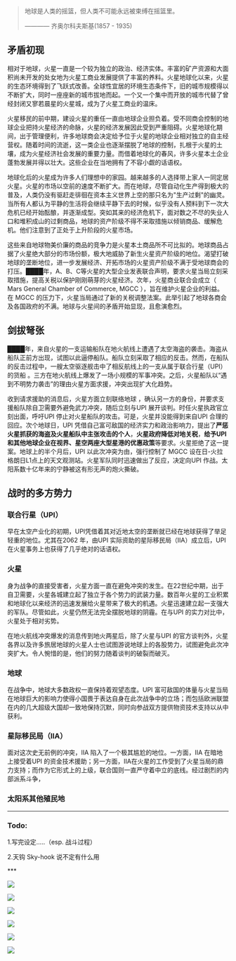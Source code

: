 > 地球是人类的摇篮，但人类不可能永远被束缚在摇篮里。
>
> ———— 齐奥尔科夫斯基(1857 - 1935)

## 矛盾初现

相对于地球，火星一直是一个较为独立的政治、经济实体。丰富的矿产资源和大面积尚未开发的处女地为火星工商业发展提供了丰富的养料。火星地球化以来，火星的生态环境得到了飞跃式改善。全球性宜居的环境生态条件下，旧的城市规模得以不断扩大，同时一座座新的城市拔地而起。一个又一个集中而开放的城市代替了曾经封闭又寥若晨星的火星城，成为了火星工商业的温床。

火星移民的前中期，建设火星的重任一直由地球企业担负着。受不同商会控制的地球企业把持火星经济的命脉，火星的经济发展因此受到严重阻碍。火星地球化期间，出于管理便利，许多地球商会决定给予位于火星的地球企业相对独立的自主经营权。随着时间的流逝，这一类企业也逐渐摆脱了地球的控制，扎根于火星的土壤，成为火星经济社会发展的重要力量。而借着地球化的春风，许多火星本土企业蓬勃发展并得以壮大。这些企业在当地拥有了不容小觑的话语权。

地球化后的火星成为许多人们理想中的家园。越来越多的人选择带上家人一同定居火星。火星的市场以空前的速度不断扩大。而在地球，尽管自动化生产得到极大的普及，人类仍没有驱赶走徘徊在资本主义世界上空的那只名为"生产过剩"的幽灵。当所有人都认为平静的生活将会继续平静下去的时候，似乎没有人预料到下一次大危机已经开始酝酿，并逐渐成型。突如其来的经济危机下，面对数之不尽的失业人口和堆积成山的过剩商品，地球的资产阶级不得不采取措施以倾销商品、缓解危机。他们注意到了正处于上升阶段的火星市场。

这些来自地球物美价廉的商品的竞争力是火星本土商品所不可比拟的。地球商品占据了火星绝大部分的市场份额，极大地威胁了新生火星资产阶级的地位。渴望打破地球的垄断地位，进一步发展经济、开拓市场的火星资产阶级不满于受地球商会的打压。████年，A、B、C等火星的大型企业发表联合声明，要求火星当局立刻采取措施，提高关税以保护刚刚萌芽的火星经济。次年，火星商业联合会成立（ Mars General Chamber of Commerce, MGCC ），旨在维护火星企业的利益。在 MGCC 的压力下，火星当局通过了新的关税调整法案。此举引起了地球各商会及各国政府的不满。地球与火星间的矛盾开始显现，且愈演愈烈。

## 剑拔弩张

████年，来自火星的一支运输船队在地火航线上遭遇了太空海盗的袭击。海盗从船队正前方出现，试图以此逼停船队。船队立刻采取了相应的反击。然而，在船队的反击过程中，一艘太空驱逐舰击中了相反航线上的一支从属于联合行星（UPI）的货船 。三方在地火航线上爆发了一场小规模的军事冲突。之后，火星船队以“遇到不明势力袭击”的理由火星方面求援，冲突出现扩大化趋势。

收到请求援助的消息后，火星方面立刻联络地球 ，确认另一方的身份，并要求支援船队除自卫需要外避免武力冲突，随后立刻与UPI 展开谈判。时任火星执政官立刻出面，呼吁UPI 停止对火星船队的攻击。可是，火星并没能得到来自UPI 合理的回应。次个地球日，UPI 凭借自己富可敌国的经济实力和政治影响力，提出了**严惩火星抓获的海盗及火星船队中主张攻击的个人**，**火星政府降低对地关税**，**给予UPI 和其他地球企业在视界、星空两座大型星港的优惠政策**等要求。火星拒绝了这一提案。地球上的半个月后，UPI 以此次冲突为由，强行控制了 MGCC 设在日-火拉格朗日L1点上的天文观测站。火星军队同时迅速做出了反应，决定向UPI 作战。太阳系数十亿年来的宁静被这有形无声的炮火撕破。

## 战时的多方势力

### 联合行星（UPI）

早在太空产业化的初期，UPI凭借着其对近地太空的垄断就已经在地球获得了举足轻重的地位。尤其在2062 年，由UPI 实际资助的星际移民局（IIA）成立后，UPI 在火星事务上也获得了几乎绝对的话语权。

### 火星

身为战争的直接受害者，火星方面一直在避免冲突的发生。在22世纪中期，出于自卫需要，火星各城建立起了独立于各个势力的武装力量。数百年火星的工业积累和地球化以来经济的迅速发展给火星带来了极大的机遇。火星迅速建立起一支强大的军队。尽管如此，火星仍然无法完全摆脱地球的阴霾。在与UPI 的实力对比中，火星处于相对劣势。

在地火航线冲突爆发的消息传到地火两星后，除了火星与UPI 的官方谈判外，火星各界以及许多旅居地球的火星人士也试图游说地球上的各股势力，试图避免此次冲突扩大。令人惋惜的是，他们的努力随着谈判的破裂而破灭。

### 地球

在战争中，地球大多数政权一直保持着观望态度。UPI 富可敌国的体量与火星当局在地球巨大的影响力使得小国畏于表达自身在此次战争中的立场；而包括欧洲联盟在内的几大超级大国却一致地保持沉默，同时向参战双方提供物资技术支持以从中获利。

### 星际移民局（IIA）

面对这次史无前例的冲突，IIA 陷入了一个极其尴尬的地位。一方面，IIA 在暗地上接受着UPI 的资金技术援助；另一方面，IIA在火星的工作受到了火星当局的鼎力支持；而作为它形式上的上级，联合国则一直严守着中立的底线。经过剧烈的内部派系斗争，

### 太阳系其他殖民地

---

### Todo:

1\.写完设定.....（esp. 战斗过程）

2\.天钩 Sky-hook 说不定有什么用

\*\*\*<br>

![](/images/img-0275.png)

![](/images/img-0276.png)

![](/images/img-0277.png)

![](/images/img-0279.png)

![](/images/img-0280.png)

![](/images/img-0281.png)